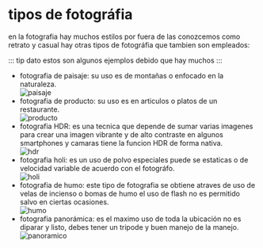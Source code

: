 # tipos de fotográfia

en la fotografia hay muchos estilos por fuera de las conozcemos como retrato y casual hay otras tipos de fotográfia que tambien son empleados:

::: tip dato
estos son algunos ejemplos debido que hay muchos
:::

- fotografia de paisaje: su uso es de montañas o enfocado en la naturaleza.<br>
![paisaje](/img/fotografia/paisaje.jpg)
- fotografia de producto: su uso es en articulos o platos de un restaurante.<br>
![producto](/img/fotografia/fotografia-producto.JPG)
- fotografia HDR: es una tecnica que depende de sumar varias imagenes para crear una imagen vibrante y de alto contraste en algunos smartphones y camaras tiene la funcion HDR de forma nativa.<br>
![hdr](/img/fotografia/hdr.jpg)
- fotografia holi: es un uso de polvo especiales puede se estaticas o de velocidad variable de acuerdo con el fotográfo.<br>
![holi](/img/fotografia/holi.jpg)
- fotografia de humo: este tipo de fotografia se obtiene atraves de uso de velas de incienso o bomas de humo el uso de flash no es permitido salvo en ciertas ocasiones.<br>
![humo](/img/fotografia/humo.jpg)
- fotografia panorámica: es el maximo uso de toda la ubicación no es diparar y listo, debes tener un tripode y buen manejo de la manejo.<br>
![panoramico](/img/fotografia/panoramico.jpg)